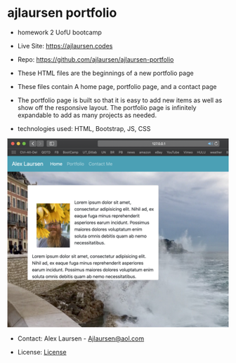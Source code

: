 # ajlaursen portfolio

* homework 2 UofU bootcamp

* Live Site: https://ajlaursen.codes

* Repo: https://github.com/ajlaursen/ajlaursen-portfolio

* These HTML files are the beginnings of a new portfolio page

* These files contain A home page, portfolio page, and a contact page

* The portfolio page is built so that it is easy to add new items as well as show off the responsive layout. The portfolio page is infinitely expandable to add as many projects as needed.

* technologies used: HTML, Bootstrap, JS, CSS

![portfolio screenshot](Assets/Images/portfolio-screenshot.png)

* Contact: Alex Laursen - Ajlaursen@aol.com

* License: [License](LICENSE)
